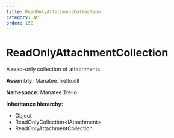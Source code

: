 ```yaml
---
title: ReadOnlyAttachmentCollection
category: API
order: 158
---
```


# ReadOnlyAttachmentCollection

A read-only collection of attachments.

**Assembly:** Manatee.Trello.dll

**Namespace:** Manatee.Trello

**Inheritance hierarchy:**

- Object
- ReadOnlyCollection&lt;IAttachment&gt;
- ReadOnlyAttachmentCollection

